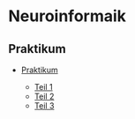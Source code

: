 # Neuroinformaik

## Praktikum
- [Praktikum](/Neuroinformatik/Praktikum/)

  - [Teil 1](/Neuroinformatik/Praktikum/2b_Delta-Regel)
  - [Teil 2](/Neuroinformatik/Praktikum/Teil_2)
  - [Teil 3](/Neuroinformatik/Praktikum/Teil_3)
